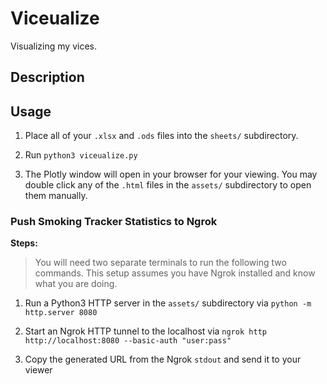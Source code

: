 # Viceualize

Visualizing my vices.

## Description

## Usage

1. Place all of your `.xlsx` and `.ods` files into the `sheets/` subdirectory.

2. Run `python3 viceualize.py`

3. The Plotly window will open in your browser for your viewing. You may double click any of the `.html` files in the `assets/` subdirectory to open them manually.

### Push Smoking Tracker Statistics to Ngrok

**Steps:**

>You will need two separate terminals to run the following two commands. This setup assumes you have Ngrok installed and know what you are doing.

1. Run a Python3 HTTP server in the `assets/` subdirectory via `python -m http.server 8080`

2. Start an Ngrok HTTP tunnel to the localhost via `ngrok http http://localhost:8080 --basic-auth "user:pass"`

3. Copy the generated URL from the Ngrok `stdout` and send it to your viewer
